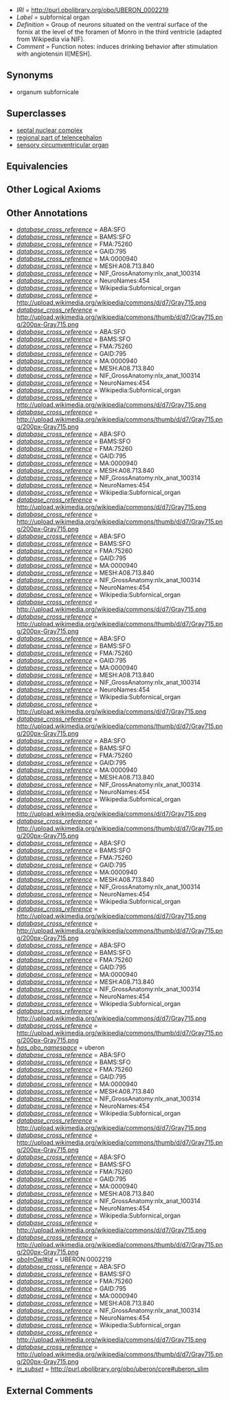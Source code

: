  * *IRI* = http://purl.obolibrary.org/obo/UBERON_0002219
 * *Label* = subfornical organ
 * *Definition* = Group of neurons situated on the ventral surface of the fornix at the level of the foramen of Monro in the third ventricle (adapted from Wikipedia via NIF).
 * *Comment* = Function notes: induces drinking behavior after stimulation with angiotensin II[MESH].

## Synonyms

 * organum subfornicale

## Superclasses

 * [septal nuclear complex](../../UBERON/63/UBERON_0002663.md)
 * [regional part of telencephalon](../../UBERON/91/UBERON_0002791.md)
 * [sensory circumventricular organ](../../UBERON/35/UBERON_0010135.md)

## Equivalencies


## Other Logical Axioms


## Other Annotations

 * *[database_cross_reference](../../ef/oboInOwl#hasDbXref.md)* = ABA:SFO
 * *[database_cross_reference](../../ef/oboInOwl#hasDbXref.md)* = BAMS:SFO
 * *[database_cross_reference](../../ef/oboInOwl#hasDbXref.md)* = FMA:75260
 * *[database_cross_reference](../../ef/oboInOwl#hasDbXref.md)* = GAID:795
 * *[database_cross_reference](../../ef/oboInOwl#hasDbXref.md)* = MA:0000940
 * *[database_cross_reference](../../ef/oboInOwl#hasDbXref.md)* = MESH:A08.713.840
 * *[database_cross_reference](../../ef/oboInOwl#hasDbXref.md)* = NIF_GrossAnatomy:nlx_anat_100314
 * *[database_cross_reference](../../ef/oboInOwl#hasDbXref.md)* = NeuroNames:454
 * *[database_cross_reference](../../ef/oboInOwl#hasDbXref.md)* = Wikipedia:Subfornical_organ
 * *[database_cross_reference](../../ef/oboInOwl#hasDbXref.md)* = http://upload.wikimedia.org/wikipedia/commons/d/d7/Gray715.png
 * *[database_cross_reference](../../ef/oboInOwl#hasDbXref.md)* = http://upload.wikimedia.org/wikipedia/commons/thumb/d/d7/Gray715.png/200px-Gray715.png
 * *[database_cross_reference](../../ef/oboInOwl#hasDbXref.md)* = ABA:SFO
 * *[database_cross_reference](../../ef/oboInOwl#hasDbXref.md)* = BAMS:SFO
 * *[database_cross_reference](../../ef/oboInOwl#hasDbXref.md)* = FMA:75260
 * *[database_cross_reference](../../ef/oboInOwl#hasDbXref.md)* = GAID:795
 * *[database_cross_reference](../../ef/oboInOwl#hasDbXref.md)* = MA:0000940
 * *[database_cross_reference](../../ef/oboInOwl#hasDbXref.md)* = MESH:A08.713.840
 * *[database_cross_reference](../../ef/oboInOwl#hasDbXref.md)* = NIF_GrossAnatomy:nlx_anat_100314
 * *[database_cross_reference](../../ef/oboInOwl#hasDbXref.md)* = NeuroNames:454
 * *[database_cross_reference](../../ef/oboInOwl#hasDbXref.md)* = Wikipedia:Subfornical_organ
 * *[database_cross_reference](../../ef/oboInOwl#hasDbXref.md)* = http://upload.wikimedia.org/wikipedia/commons/d/d7/Gray715.png
 * *[database_cross_reference](../../ef/oboInOwl#hasDbXref.md)* = http://upload.wikimedia.org/wikipedia/commons/thumb/d/d7/Gray715.png/200px-Gray715.png
 * *[database_cross_reference](../../ef/oboInOwl#hasDbXref.md)* = ABA:SFO
 * *[database_cross_reference](../../ef/oboInOwl#hasDbXref.md)* = BAMS:SFO
 * *[database_cross_reference](../../ef/oboInOwl#hasDbXref.md)* = FMA:75260
 * *[database_cross_reference](../../ef/oboInOwl#hasDbXref.md)* = GAID:795
 * *[database_cross_reference](../../ef/oboInOwl#hasDbXref.md)* = MA:0000940
 * *[database_cross_reference](../../ef/oboInOwl#hasDbXref.md)* = MESH:A08.713.840
 * *[database_cross_reference](../../ef/oboInOwl#hasDbXref.md)* = NIF_GrossAnatomy:nlx_anat_100314
 * *[database_cross_reference](../../ef/oboInOwl#hasDbXref.md)* = NeuroNames:454
 * *[database_cross_reference](../../ef/oboInOwl#hasDbXref.md)* = Wikipedia:Subfornical_organ
 * *[database_cross_reference](../../ef/oboInOwl#hasDbXref.md)* = http://upload.wikimedia.org/wikipedia/commons/d/d7/Gray715.png
 * *[database_cross_reference](../../ef/oboInOwl#hasDbXref.md)* = http://upload.wikimedia.org/wikipedia/commons/thumb/d/d7/Gray715.png/200px-Gray715.png
 * *[database_cross_reference](../../ef/oboInOwl#hasDbXref.md)* = ABA:SFO
 * *[database_cross_reference](../../ef/oboInOwl#hasDbXref.md)* = BAMS:SFO
 * *[database_cross_reference](../../ef/oboInOwl#hasDbXref.md)* = FMA:75260
 * *[database_cross_reference](../../ef/oboInOwl#hasDbXref.md)* = GAID:795
 * *[database_cross_reference](../../ef/oboInOwl#hasDbXref.md)* = MA:0000940
 * *[database_cross_reference](../../ef/oboInOwl#hasDbXref.md)* = MESH:A08.713.840
 * *[database_cross_reference](../../ef/oboInOwl#hasDbXref.md)* = NIF_GrossAnatomy:nlx_anat_100314
 * *[database_cross_reference](../../ef/oboInOwl#hasDbXref.md)* = NeuroNames:454
 * *[database_cross_reference](../../ef/oboInOwl#hasDbXref.md)* = Wikipedia:Subfornical_organ
 * *[database_cross_reference](../../ef/oboInOwl#hasDbXref.md)* = http://upload.wikimedia.org/wikipedia/commons/d/d7/Gray715.png
 * *[database_cross_reference](../../ef/oboInOwl#hasDbXref.md)* = http://upload.wikimedia.org/wikipedia/commons/thumb/d/d7/Gray715.png/200px-Gray715.png
 * *[database_cross_reference](../../ef/oboInOwl#hasDbXref.md)* = ABA:SFO
 * *[database_cross_reference](../../ef/oboInOwl#hasDbXref.md)* = BAMS:SFO
 * *[database_cross_reference](../../ef/oboInOwl#hasDbXref.md)* = FMA:75260
 * *[database_cross_reference](../../ef/oboInOwl#hasDbXref.md)* = GAID:795
 * *[database_cross_reference](../../ef/oboInOwl#hasDbXref.md)* = MA:0000940
 * *[database_cross_reference](../../ef/oboInOwl#hasDbXref.md)* = MESH:A08.713.840
 * *[database_cross_reference](../../ef/oboInOwl#hasDbXref.md)* = NIF_GrossAnatomy:nlx_anat_100314
 * *[database_cross_reference](../../ef/oboInOwl#hasDbXref.md)* = NeuroNames:454
 * *[database_cross_reference](../../ef/oboInOwl#hasDbXref.md)* = Wikipedia:Subfornical_organ
 * *[database_cross_reference](../../ef/oboInOwl#hasDbXref.md)* = http://upload.wikimedia.org/wikipedia/commons/d/d7/Gray715.png
 * *[database_cross_reference](../../ef/oboInOwl#hasDbXref.md)* = http://upload.wikimedia.org/wikipedia/commons/thumb/d/d7/Gray715.png/200px-Gray715.png
 * *[database_cross_reference](../../ef/oboInOwl#hasDbXref.md)* = ABA:SFO
 * *[database_cross_reference](../../ef/oboInOwl#hasDbXref.md)* = BAMS:SFO
 * *[database_cross_reference](../../ef/oboInOwl#hasDbXref.md)* = FMA:75260
 * *[database_cross_reference](../../ef/oboInOwl#hasDbXref.md)* = GAID:795
 * *[database_cross_reference](../../ef/oboInOwl#hasDbXref.md)* = MA:0000940
 * *[database_cross_reference](../../ef/oboInOwl#hasDbXref.md)* = MESH:A08.713.840
 * *[database_cross_reference](../../ef/oboInOwl#hasDbXref.md)* = NIF_GrossAnatomy:nlx_anat_100314
 * *[database_cross_reference](../../ef/oboInOwl#hasDbXref.md)* = NeuroNames:454
 * *[database_cross_reference](../../ef/oboInOwl#hasDbXref.md)* = Wikipedia:Subfornical_organ
 * *[database_cross_reference](../../ef/oboInOwl#hasDbXref.md)* = http://upload.wikimedia.org/wikipedia/commons/d/d7/Gray715.png
 * *[database_cross_reference](../../ef/oboInOwl#hasDbXref.md)* = http://upload.wikimedia.org/wikipedia/commons/thumb/d/d7/Gray715.png/200px-Gray715.png
 * *[database_cross_reference](../../ef/oboInOwl#hasDbXref.md)* = ABA:SFO
 * *[database_cross_reference](../../ef/oboInOwl#hasDbXref.md)* = BAMS:SFO
 * *[database_cross_reference](../../ef/oboInOwl#hasDbXref.md)* = FMA:75260
 * *[database_cross_reference](../../ef/oboInOwl#hasDbXref.md)* = GAID:795
 * *[database_cross_reference](../../ef/oboInOwl#hasDbXref.md)* = MA:0000940
 * *[database_cross_reference](../../ef/oboInOwl#hasDbXref.md)* = MESH:A08.713.840
 * *[database_cross_reference](../../ef/oboInOwl#hasDbXref.md)* = NIF_GrossAnatomy:nlx_anat_100314
 * *[database_cross_reference](../../ef/oboInOwl#hasDbXref.md)* = NeuroNames:454
 * *[database_cross_reference](../../ef/oboInOwl#hasDbXref.md)* = Wikipedia:Subfornical_organ
 * *[database_cross_reference](../../ef/oboInOwl#hasDbXref.md)* = http://upload.wikimedia.org/wikipedia/commons/d/d7/Gray715.png
 * *[database_cross_reference](../../ef/oboInOwl#hasDbXref.md)* = http://upload.wikimedia.org/wikipedia/commons/thumb/d/d7/Gray715.png/200px-Gray715.png
 * *[database_cross_reference](../../ef/oboInOwl#hasDbXref.md)* = ABA:SFO
 * *[database_cross_reference](../../ef/oboInOwl#hasDbXref.md)* = BAMS:SFO
 * *[database_cross_reference](../../ef/oboInOwl#hasDbXref.md)* = FMA:75260
 * *[database_cross_reference](../../ef/oboInOwl#hasDbXref.md)* = GAID:795
 * *[database_cross_reference](../../ef/oboInOwl#hasDbXref.md)* = MA:0000940
 * *[database_cross_reference](../../ef/oboInOwl#hasDbXref.md)* = MESH:A08.713.840
 * *[database_cross_reference](../../ef/oboInOwl#hasDbXref.md)* = NIF_GrossAnatomy:nlx_anat_100314
 * *[database_cross_reference](../../ef/oboInOwl#hasDbXref.md)* = NeuroNames:454
 * *[database_cross_reference](../../ef/oboInOwl#hasDbXref.md)* = Wikipedia:Subfornical_organ
 * *[database_cross_reference](../../ef/oboInOwl#hasDbXref.md)* = http://upload.wikimedia.org/wikipedia/commons/d/d7/Gray715.png
 * *[database_cross_reference](../../ef/oboInOwl#hasDbXref.md)* = http://upload.wikimedia.org/wikipedia/commons/thumb/d/d7/Gray715.png/200px-Gray715.png
 * *[has_obo_namespace](../../ce/oboInOwl#hasOBONamespace.md)* = uberon
 * *[database_cross_reference](../../ef/oboInOwl#hasDbXref.md)* = ABA:SFO
 * *[database_cross_reference](../../ef/oboInOwl#hasDbXref.md)* = BAMS:SFO
 * *[database_cross_reference](../../ef/oboInOwl#hasDbXref.md)* = FMA:75260
 * *[database_cross_reference](../../ef/oboInOwl#hasDbXref.md)* = GAID:795
 * *[database_cross_reference](../../ef/oboInOwl#hasDbXref.md)* = MA:0000940
 * *[database_cross_reference](../../ef/oboInOwl#hasDbXref.md)* = MESH:A08.713.840
 * *[database_cross_reference](../../ef/oboInOwl#hasDbXref.md)* = NIF_GrossAnatomy:nlx_anat_100314
 * *[database_cross_reference](../../ef/oboInOwl#hasDbXref.md)* = NeuroNames:454
 * *[database_cross_reference](../../ef/oboInOwl#hasDbXref.md)* = Wikipedia:Subfornical_organ
 * *[database_cross_reference](../../ef/oboInOwl#hasDbXref.md)* = http://upload.wikimedia.org/wikipedia/commons/d/d7/Gray715.png
 * *[database_cross_reference](../../ef/oboInOwl#hasDbXref.md)* = http://upload.wikimedia.org/wikipedia/commons/thumb/d/d7/Gray715.png/200px-Gray715.png
 * *[database_cross_reference](../../ef/oboInOwl#hasDbXref.md)* = ABA:SFO
 * *[database_cross_reference](../../ef/oboInOwl#hasDbXref.md)* = BAMS:SFO
 * *[database_cross_reference](../../ef/oboInOwl#hasDbXref.md)* = FMA:75260
 * *[database_cross_reference](../../ef/oboInOwl#hasDbXref.md)* = GAID:795
 * *[database_cross_reference](../../ef/oboInOwl#hasDbXref.md)* = MA:0000940
 * *[database_cross_reference](../../ef/oboInOwl#hasDbXref.md)* = MESH:A08.713.840
 * *[database_cross_reference](../../ef/oboInOwl#hasDbXref.md)* = NIF_GrossAnatomy:nlx_anat_100314
 * *[database_cross_reference](../../ef/oboInOwl#hasDbXref.md)* = NeuroNames:454
 * *[database_cross_reference](../../ef/oboInOwl#hasDbXref.md)* = Wikipedia:Subfornical_organ
 * *[database_cross_reference](../../ef/oboInOwl#hasDbXref.md)* = http://upload.wikimedia.org/wikipedia/commons/d/d7/Gray715.png
 * *[database_cross_reference](../../ef/oboInOwl#hasDbXref.md)* = http://upload.wikimedia.org/wikipedia/commons/thumb/d/d7/Gray715.png/200px-Gray715.png
 * *[oboInOwl#id](../../id/oboInOwl#id.md)* = UBERON:0002219
 * *[database_cross_reference](../../ef/oboInOwl#hasDbXref.md)* = ABA:SFO
 * *[database_cross_reference](../../ef/oboInOwl#hasDbXref.md)* = BAMS:SFO
 * *[database_cross_reference](../../ef/oboInOwl#hasDbXref.md)* = FMA:75260
 * *[database_cross_reference](../../ef/oboInOwl#hasDbXref.md)* = GAID:795
 * *[database_cross_reference](../../ef/oboInOwl#hasDbXref.md)* = MA:0000940
 * *[database_cross_reference](../../ef/oboInOwl#hasDbXref.md)* = MESH:A08.713.840
 * *[database_cross_reference](../../ef/oboInOwl#hasDbXref.md)* = NIF_GrossAnatomy:nlx_anat_100314
 * *[database_cross_reference](../../ef/oboInOwl#hasDbXref.md)* = NeuroNames:454
 * *[database_cross_reference](../../ef/oboInOwl#hasDbXref.md)* = Wikipedia:Subfornical_organ
 * *[database_cross_reference](../../ef/oboInOwl#hasDbXref.md)* = http://upload.wikimedia.org/wikipedia/commons/d/d7/Gray715.png
 * *[database_cross_reference](../../ef/oboInOwl#hasDbXref.md)* = http://upload.wikimedia.org/wikipedia/commons/thumb/d/d7/Gray715.png/200px-Gray715.png
 * *[in_subset](../../et/oboInOwl#inSubset.md)* = http://purl.obolibrary.org/obo/uberon/core#uberon_slim

## External Comments

